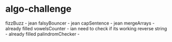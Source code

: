 # algo-challenge

fizzBuzz - jean
falsyBouncer - jean
capSentence - jean
mergeArrays - already filled
vowelsCounter - ian need to check if its working
reverse string - already filled 
palindromChecker -